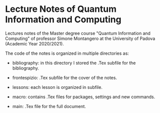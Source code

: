 # Lecture Notes of Quantum Information and Computing

Lectures notes of the Master degree course "Quantum Information and Computing" of professor Simone Montangero at the University of Padova (Academic Year 2020/2021).

The code of the notes is organized in multiple directories as:

* bibliography: in this directory I stored the .Tex subfile for the bibliography.

* frontespizio: .Tex subfile for the cover of the notes.

* lessons: each lesson is organized in subfile.

* macro: contains .Tex files for packages, settings and new commands.

* main: .Tex file for the full document.
